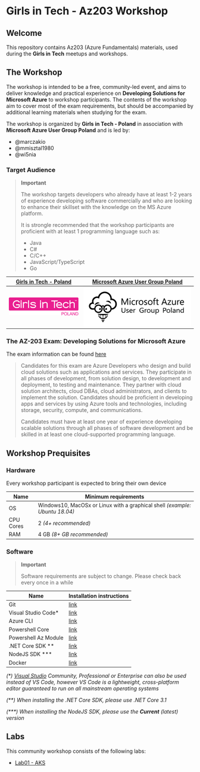 # Girls in Tech - Az203 Workshop

## Welcome

This repository contains Az203 (Azure Fundamentals) materials, used during the **Girls in Tech** meetups and workshops.

## The Workshop

The workshop is intended to be a free, community-led event, and aims to deliver knowledge and practical experience on **Developing Solutions for Microsoft Azure** to workshop participants. The contents of the workshop aim to cover most of the exam requirements, but should be accompanied by additional learning materials when studying for the exam.

The workshop is organized by **Girls in Tech - Poland** in association with **Microsoft Azure User Group Poland** and is led by:

- @marczakio
- @mmisztal1980
- @wi5nia

### Target Audience

> **Important**
>
> The workshop targets developers who already have at least 1-2 years of experience developing software commercially and who are looking to enhance their skillset with the knowledge on the MS Azure platform.
>
> It is strongle recommended that the workshop participants are proficient with at least 1 programming language such as:
>
> - Java
> - C#
> - C/C++
> - JavaScript/TypeScript
> - Go

| [Girls in Tech - Poland](https://poland.girlsintech.org/) | [Microsoft Azure User Group Poland](https://www.facebook.com/groups/azureugpl/) |
| --------------------------------------------------------- | ------------------------------------------------------------------------------- |
| ![gitpl](./img/girls-in-tech-poland.png)                  | ![maugp](./img/maugp.png)                                                       |

### The AZ-203 Exam: Developing Solutions for Microsoft Azure

The exam information can be found [here](https://docs.microsoft.com/en-us/learn/certifications/exams/az-203)

> Candidates for this exam are Azure Developers who design and build cloud solutions such as applications and services. They participate in all phases of development, from solution design, to development and deployment, to testing and maintenance. They partner with cloud solution architects, cloud DBAs, cloud administrators, and clients to implement the solution.
> Candidates should be proficient in developing apps and services by using Azure tools and technologies, including storage, security, compute, and communications.
>
> Candidates must have at least one year of experience developing scalable solutions through all phases of software development and be skilled in at least one cloud-supported programming language.

## Workshop Prequisites

### Hardware

Every workshop participant is expected to bring their own device

| Name      | Minimum requirements                                                        |
| --------- | --------------------------------------------------------------------------- |
| OS        | Windows10, MacOSx or Linux with a graphical shell _(example: Ubuntu 18.04)_ |
| CPU Cores | 2 _(4+ recommended)_                                                        |
| RAM       | 4 GB _(8+ GB recommended)_                                                  |

### Software

> **Important**
>
> Software requirements are subject to change. Please check back every once in a while

| Name                 | Installation instructions                                                                  |
| -------------------- | ------------------------------------------------------------------------------------------ |
| Git                  | [link](https://git-scm.com/)                                                               |
| Visual Studio Code\* | [link](https://code.visualstudio.com/)                                                     |
| Azure CLI            | [link](https://docs.microsoft.com/en-us/cli/azure/install-azure-cli?view=azure-cli-latest) |
| Powershell Core      | [link](https://github.com/PowerShell/PowerShell)                                           |
| Powershell Az Module | [link](https://docs.microsoft.com/en-us/powershell/azure/install-az-ps?view=azps-3.1.0)    |
| .NET Core SDK \*\*   | [link](https://dotnet.microsoft.com/download)                                              |
| NodeJS SDK \*\*\*    | [link](https://nodejs.org/en/)                                                             |
| Docker | [link](https://docker.com)

_(\*) [Visual Studio](https://visualstudio.microsoft.com/) Community, Professional or Enterprise can also be used instead of VS Code, however VS Code is a lightweight, cross-platform editor guaranteed to run on all mainstream operating systems_

_(\*\*) When installing the .NET Core SDK, please use .NET Core 3.1_

_(\*\*\*) When installing the NodeJS SDK, please use the **Current** (latest) version_

## Labs

This community workshop consists of the following labs:
- [Lab01 - AKS](./Lab01%20-%20AKS)
